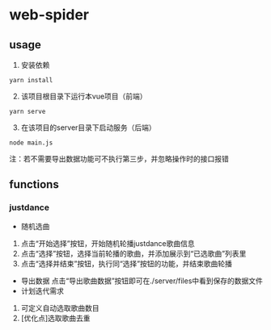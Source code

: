# web-spider

## usage
1. 安装依赖
```
yarn install
```
2. 该项目根目录下运行本vue项目（前端）
```
yarn serve
```
3. 在该项目的server目录下启动服务（后端）
```
node main.js
```
注：若不需要导出数据功能可不执行第三步，并忽略操作时的接口报错

## functions
### justdance
* 随机选曲
1. 点击“开始选择”按钮，开始随机轮播justdance歌曲信息
2. 点击“选择”按钮，选择当前轮播的歌曲，并添加展示到“已选歌曲”列表里
3. 点击“选择并结束”按钮，执行同“选择”按钮的功能，并结束歌曲轮播
* 导出数据
点击“导出歌曲数据”按钮即可在./server/files中看到保存的数据文件
* 计划迭代需求
1. 可定义自动选取歌曲数目
2. [优化点]选取歌曲去重

